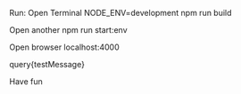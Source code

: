 Run:
Open Terminal
NODE_ENV=development npm run build

Open another
npm run start:env

Open browser
localhost:4000

query{testMessage}

Have fun